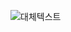 ![대체텍스트](https://drive.google.com/file/d/1VO--qXvex_SWhQC6Ns92Hez5RrbuoOCv/view?usp=sharing.png "이미지제목")

